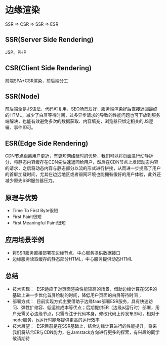 # 边缘渲染

SSR => CSR => SSR => ESR

## SSR(Server Side Rendering)

JSP、PHP

## CSR(Client Side Rendering)

前端SPA+CSR渲染，前后端分工

## SSR(Node)

前后端全是JS语法，代码可复用，SEO场景友好，服务端渲染好后直接返回最终的HTML，减少了白屏等待时间，过多异步请求的导致的性能问题也可下放到服务端解决，也能有效避免多次的数据获取、内容填充，浏览器只绑定相关的JS逻辑、事件即可。

## ESR(Edge Side Rendering)

CDN节点距离用户更近，有更短网络延时的优势，我们可以将页面进行动静拆分，将静态内容缓存在CDN先快速返回给用户，然后在CDN节点上发起动态内容的请求，之后将动态内容与静态部分以流的形式进行拼接，从而进一步提高了用户的首屏加载时间，尤其在边远地区或者弱网环境也能拥有很好的用户体验，此外还减少原先SSR服务器压力。

## 原理与优势

- Time To First Byte很短
- First Paint很短
- First Meaningful Paint很短

## 应用场景举例

- 将SSR服务直接部署在边缘节点，中心服务提供数据接口
- 边缘服务读取缓存的静态部分HTML，中心服务提供动态HTML

## 总结

- 技术实现：  ESR适应于对页面渲染性能较高的场景，借助边缘计算在SSR的基础上进一步优化首屏绘制的时间，降低用户页面的白屏等待时间；
- 部署方式：  目前实现方式主要借助于边缘faas部署ESR服务，具有快速访问、弹性扩缩容、低运维成本等优点；后期提供ER（边缘js运行时）部署，用户无需关心边缘节点，只需专注于代码本身，修改代码上传发布即可，相对于node服务，js运行时能够提供更高的运行效率
- 技术展望：  ESR目前是在SSR基础上，结合边缘计算进行的性能提升，将来我们将结合ER与CDN能力，在Jamstack方向进行更多的探索，有兴趣的同学敬请期待
